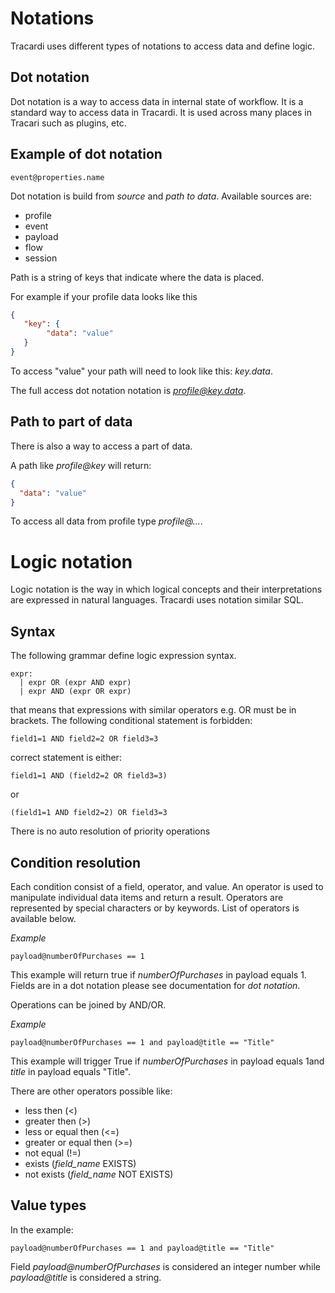 # Notations 

Tracardi uses different types of notations to access data and define logic.

## Dot notation

Dot notation is a way to access data in internal state of workflow. It is a standard 
way to access data in Tracardi. It is used across many places in Tracari such as 
plugins, etc. 

## Example of dot notation

```
event@properties.name
```

Dot notation is build from *source* and *path to data*. Available sources are:

* profile
* event
* payload
* flow
* session

Path is a string of keys that indicate where the data is placed.

For example if your profile data looks like this

```json
{
   "key": {
        "data": "value"
   }
}
```

To access "value" your path will need to look like this: *key.data*.

The full access dot notation notation is *profile@key.data*.

## Path to part of data

There is also a way to access a part of data. 

A path like *profile@key* will return:

```json
{
  "data": "value"
}
```

To access all data from profile type *profile@...*.

# Logic notation

Logic notation is the way in which logical concepts and their interpretations 
are expressed in natural languages. Tracardi uses notation similar SQL.

## Syntax

The following grammar define logic expression syntax.

```
expr:
  | expr OR (expr AND expr)
  | expr AND (expr OR expr)
```

that means that expressions with similar operators e.g. OR must be in brackets. 
The following conditional statement is forbidden:

```
field1=1 AND field2=2 OR field3=3
```

correct statement is either:

```
field1=1 AND (field2=2 OR field3=3)
```

or

```
(field1=1 AND field2=2) OR field3=3
```

There is no auto resolution of priority operations

## Condition resolution

Each condition consist of a field, operator, and value. An operator is used to 
manipulate individual data items and return a result. 
Operators are represented by special characters or by keywords. List of operators is 
available below.

*Example*

```
payload@numberOfPurchases == 1
```

This example will return true if *numberOfPurchases* in payload equals 1.
Fields are in a dot notation please see documentation for *dot notation*.

Operations can be joined by AND/OR. 

*Example*

```
payload@numberOfPurchases == 1 and payload@title == "Title"
```

This example will trigger True if *numberOfPurchases* in payload equals 1and *title* in payload 
equals "Title".

There are other operators possible like:

* less then (<)
* greater then (>)
* less or equal then (<=)
* greater or equal then (>=)
* not equal (!=)
* exists (*field_name* EXISTS)
* not exists (*field_name* NOT EXISTS)

## Value types

In the example:

```
payload@numberOfPurchases == 1 and payload@title == "Title"
```

Field *payload@numberOfPurchases* is considered an integer number while 
*payload@title* is considered a string.

